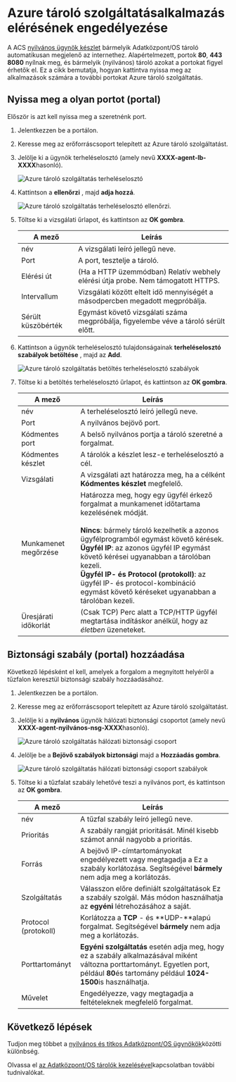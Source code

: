 <properties
   pageTitle="Nyilvános elérésének ACS alkalmazás |} Microsoft Azure"
   description="Hogyan lehet az Azure tároló szolgáltatásainak elérésének engedélyezése."
   services="container-service"
   documentationCenter=""
   authors="Thraka"
   manager="timlt"
   editor=""
   tags="acs, azure-container-service"
   keywords="Docker, a tárolók, Micro-szolgáltatások, Mesos, Azure"/>

<tags
   ms.service="container-service"
   ms.devlang="na"
   ms.topic="article"
   ms.tgt_pltfrm="na"
   ms.workload="na"
   ms.date="08/26/2016"
   ms.author="timlt"/>

# <a name="enable-public-access-to-an-azure-container-service-application"></a>Azure tároló szolgáltatásalkalmazás elérésének engedélyezése

A ACS [nyilvános ügynök készlet](container-service-mesos-marathon-ui.md#deploy-a-docker-formatted-container) bármelyik Adatközpont/OS tároló automatikusan megjelenő az internethez. Alapértelmezett, portok **80**, **443** **8080** nyílnak meg, és bármelyik (nyilvános) tároló azokat a portokat figyel érhetők el. Ez a cikk bemutatja, hogyan kattintva nyissa meg az alkalmazások számára a további portokat Azure tároló szolgáltatás.

## <a name="open-a-port-portal"></a>Nyissa meg a olyan portot (portal) 

Először is azt kell nyissa meg a szeretnénk port.

1. Jelentkezzen be a portálon.
2. Keresse meg az erőforráscsoport telepített az Azure tároló szolgáltatást.
3. Jelölje ki a ügynök terheléselosztó (amely nevű **XXXX-agent-lb-XXXX**hasonló).

    ![Azure tároló szolgáltatás terheléselosztó](media/container-service-dcos-agents/agent-load-balancer.png)

4. Kattintson a **ellenőrzi** , majd **adja hozzá**.

    ![Azure tároló szolgáltatás terheléselosztó ellenőrzi.](media/container-service-dcos-agents/add-probe.png)

5. Töltse ki a vizsgálati űrlapot, és kattintson az **OK gombra**.

  	| A mező | Leírás |
  	| ----- | ----------- |
  	| név  | A vizsgálati leíró jellegű neve. |
  	| Port  | A port, tesztelje a tároló. |
  	| Elérési út  | (Ha a HTTP üzemmódban) Relatív webhely elérési útja probe. Nem támogatott HTTPS. |
  	| Intervallum | Vizsgálati között eltelt idő mennyiségét a másodpercben megadott megpróbálja. |
  	| Sérült küszöbérték | Egymást követő vizsgálati száma megpróbálja, figyelembe véve a tároló sérült előtt. | 
    

6. Kattintson a ügynök terheléselosztó tulajdonságainak **terheléselosztó szabályok betöltése** , majd az **Add**.

    ![Azure tároló szolgáltatás betöltés terheléselosztó szabályok](media/container-service-dcos-agents/add-balancer-rule.png)

7. Töltse ki a betöltés terheléselosztó űrlapot, és kattintson az **OK gombra**.

  	| A mező | Leírás |
  	| ----- | ----------- |
  	| név  | A terheléselosztó leíró jellegű neve. |
  	| Port  | A nyilvános bejövő port. |
  	| Kódmentes port | A belső nyilvános portja a tároló szeretné a forgalmat. |
  	| Kódmentes készlet | A tárolók a készlet lesz-e terheléselosztó a cél. |
  	| Vizsgálati | A vizsgálati azt határozza meg, ha a célként **Kódmentes készlet** megfelelő. |
  	| Munkamenet megőrzése | Határozza meg, hogy egy ügyfél érkező forgalmat a munkamenet időtartama kezelésének módját.<br><br>**Nincs**: bármely tároló kezelhetik a azonos ügyfélprogramból egymást követő kérések.<br>**Ügyfél IP**: az azonos ügyfél IP egymást követő kérései ugyanabban a tárolóban kezeli.<br>**Ügyfél IP- és Protocol (protokoll)**: az ügyfél IP- és protocol-kombináció egymást követő kéréseket ugyanabban a tárolóban kezeli. |
  	| Üresjárati időkorlát | (Csak TCP) Perc alatt a TCP/HTTP ügyfél megtartása indításkor anélkül, hogy az *életben* üzeneteket. |

## <a name="add-a-security-rule-portal"></a>Biztonsági szabály (portal) hozzáadása

Következő lépésként el kell, amelyek a forgalom a megnyitott helyéről a tűzfalon keresztül biztonsági szabály hozzáadásához.

1. Jelentkezzen be a portálon.
2. Keresse meg az erőforráscsoport telepített az Azure tároló szolgáltatást.
3. Jelölje ki a **nyilvános** ügynök hálózati biztonsági csoportot (amely nevű **XXXX-agent-nyilvános-nsg-XXXX**hasonló).

    ![Azure tároló szolgáltatás hálózati biztonsági csoport](media/container-service-dcos-agents/agent-nsg.png)

4. Jelölje be a **Bejövő szabályok biztonsági** majd a **Hozzáadás gombra**.

    ![Azure tároló szolgáltatás hálózati biztonsági csoport szabályok](media/container-service-dcos-agents/add-firewall-rule.png)

5. Töltse ki a tűzfalat szabály lehetővé teszi a nyilvános port, és kattintson az **OK gombra**.

  	| A mező | Leírás |
  	| ----- | ----------- |
  	| név  | A tűzfal szabály leíró jellegű neve. |
  	| Prioritás | A szabály rangját prioritását. Minél kisebb számot annál nagyobb a prioritás. |
  	| Forrás | A bejövő IP-címtartományokat engedélyezett vagy megtagadja a Ez a szabály korlátozása. Segítségével **bármely** nem adja meg a korlátozás. |
  	| Szolgáltatás | Válasszon előre definiált szolgáltatások Ez a szabály szolgál. Más módon használhatja az **egyéni** létrehozásához a saját. |
  	| Protocol (protokoll) | Korlátozza a **TCP** - és **UDP-**alapú forgalmat. Segítségével **bármely** nem adja meg a korlátozás. |
  	| Porttartományt | **Egyéni** **szolgáltatás** esetén adja meg, hogy ez a szabály alkalmazásával miként változna porttartományt. Egyetlen port, például **80**és tartomány például **1024-1500**is használhatja. |
  	| Művelet | Engedélyezze, vagy megtagadja a feltételeknek megfelelő forgalmat. |

## <a name="next-steps"></a>Következő lépések

Tudjon meg többet a [nyilvános és titkos Adatközpont/OS ügynökök](container-service-dcos-agents.md)közötti különbség.

Olvassa el [az Adatközpont/OS tárolók kezelésével](container-service-mesos-marathon-ui.md)kapcsolatban további tudnivalókat.